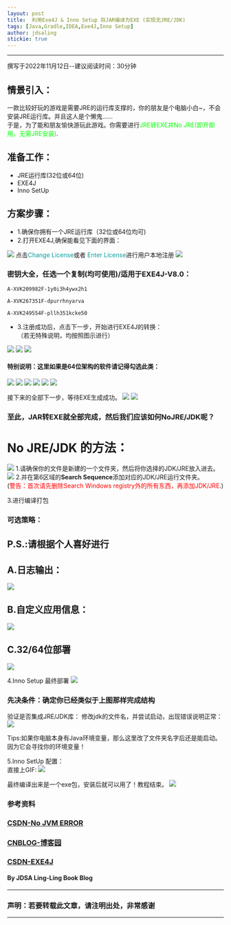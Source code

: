 ```yaml
---
layout: post
title:  利用Exe4J & Inno Setup 将JAR编译为EXE (实现无JRE/JDK)
tags: [Java,Gradle,IDEA,Exe4J,Inno Setup]
author: jdsaling
stickie: true
---
```


---
撰写于2022年11月12日--建议阅读时间：30分钟
## 情景引入：
一款比较好玩的游戏是需要JRE的运行库支撑的，你的朋友是个电脑小白~，不会安装JRE运行库。并且这人是个懒鬼……  
于是，为了能和朋友愉快游玩此游戏。你需要进行<font color="##00ff00">JRE转EXE并No JRE(即开即用，无需JRE安装)</font>.

## 准备工作：
* JRE运行库(32位或64位)
* EXE4J
* Inno SetUp

## 方案步骤：
* 1.确保你拥有一个JRE运行库（32位或64位均可)
* 2.打开EXE4J,确保能看见下面的界面：
<img src="../assets/img/exe4j/Exe4j1.png">
点击<font color="##689f0a">Change License</font>或者 <font color="##689f0a">Enter License</font>进行用户本地注册
<img src="../assets/img/exe4j/Exe4j2.png">

### 密钥大全，任选一个复制(均可使用)/适用于EXE4J-V8.0：

~~~log
A-XVK209982F-1y0i3h4ywx2h1
~~~
~~~log
A-XVK267351F-dpurrhnyarva
~~~
~~~log
A-XVK249554F-pllh351kcke50
~~~

* 3.注册成功后，点击下一步，开始进行EXE4J的转换：  
（若无特殊说明，均按照图示进行）
<img src="../assets/img/exe4j/Exe4j3.png">
<img src="../assets/img/exe4j/Exe4j4.png">
<img src="../assets/img/exe4j/Exe4j5.png">

#### 特别说明：这里如果是64位架构的软件请记得勾选此类：

<img src="../assets/img/exe4j/Exe4j6.png">
<img src="../assets/img/exe4j/Exe4j7.png">
<img src="../assets/img/exe4j/Exe4j8.png">
<img src="../assets/img/exe4j/Exe4j9.png">
<img src="../assets/img/exe4j/Exe4j10.png">
<img src="../assets/img/exe4j/Exe4j11.png">

接下来的全部下一步，等待EXE生成成功。
<img src="../assets/img/exe4j/Exe4j12.png">
<img src="../assets/img/exe4j/Exe4j13.png">

### 至此，JAR转EXE就全部完成，然后我们应该如何NoJRE/JDK呢？

# No JRE/JDK 的方法：
<img src="../assets/img/exe4j/Exe4j14.png">
1.请确保你的文件是新建的一个文件夹，然后将你选择的JDK/JRE放入进去。

<img src="../assets/img/exe4j/Exe4j15.png">
2.并在第6区域的<font style="font-weight:700">Search Sequence</font>添加对应的JDK/JRE运行文件夹。<br>
<span>(<font color="##ff0000">警告：首次请先删除Search Windows registry外的所有东西，再添加JDK/JRE</font>.)</span>

3.进行编译打包

### 可选策略：
## P.S.:请根据个人喜好进行

## A.日志输出：
<img src="../assets/img/exe4j/Exe4j16.png">

## B.自定义应用信息：
<img src="../assets/img/exe4j/Exe4j17.png">

## C.32/64位部署
<img src="../assets/img/exe4j/Exe4j18.png">

4.Inno Setup 最终部署
<img src="../assets/img/exe4j/Exe4j19.png">

### 先决条件：确定你已经类似于上图那样完成结构

验证是否集成JRE/JDK库：
修改jdk的文件名，并尝试启动，出现错误说明正常：
<img src="../assets/img/exe4j/Exe4j20.png">

Tips:如果你电脑本身有Java环境变量，那么这里改了文件夹名字后还是能启动。因为它会寻找你的环境变量！

5.Inno SetUp 配置：  
直接上GIF:
<img src="../assets/img/exe4j/IS.gif">

最终编译出来是一个exe包，安装后就可以用了！教程结束。
<img src="../assets/img/exe4j/end.gif">

### 参考资料
### [CSDN-No JVM ERROR](https://blog.csdn.net/qq_28114615/article/details/94402156)
### [CNBLOG-博客园](https://www.cnblogs.com/ococo/p/15875003.html)
### [CSDN-EXE4J](https://blog.csdn.net/wff900703/article/details/99960723)


#### By JDSA Ling-Ling Book Blog

---
### 声明：若要转载此文章，请注明出处，非常感谢
---